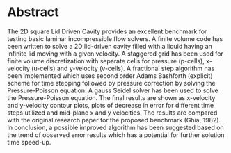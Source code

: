 # Abstract
The 2D square Lid Driven Cavity provides an excellent benchmark for testing basic laminar incompressible
flow solvers. A finite volume code has been written to solve a 2D lid-driven cavity filled with a liquid having an
infinite lid moving with a given velocity. A staggered grid has been used for finite volume discretization with
separate cells for pressure (p-cells), x-velocity (u-cells) and y-velocity (v-cells). A fractional step algorithm has
been implemented which uses second order Adams Bashforth (explicit) scheme for time stepping followed by
pressure correction by solving the Pressure-Poisson equation. A gauss Seidel solver has been used to
solve the Pressure-Poisson equation. The final results are shown as x-velocity and y-velocity contour plots,
plots of decrease in error for different time steps utilized and mid-plane x and y velocities. The results are
compared with the original research paper for the proposed benchmark (Ghia, 1982). In conclusion, a possible
improved algorithm has been suggested based on the trend of observed error results which has a potential for
further solution time speed-up.
